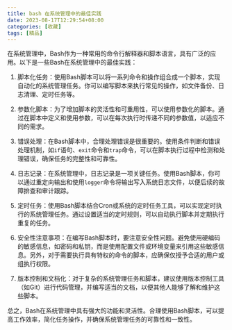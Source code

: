```yaml
---
title: bash 在系统管理中的最佳实践
date: 2023-08-17T12:29:54+08:00
categories: [收藏]
tags: [精品]
---
```


在系统管理中，Bash作为一种常用的命令行解释器和脚本语言，具有广泛的应用。以下是一些Bash在系统管理中的最佳实践：

1. 脚本化任务：使用Bash脚本可以将一系列命令和操作组合成一个脚本，实现自动化的系统管理任务。你可以编写脚本来执行常见的操作，如文件备份、日志清理、定时任务等。

2. 参数化脚本：为了增加脚本的灵活性和可重用性，可以使用参数化的脚本。通过在脚本中定义和使用参数，可以在每次执行时传递不同的参数值，以适应不同的需求。

3. 错误处理：在Bash脚本中，合理处理错误是很重要的。使用条件判断和错误处理机制，如`if`语句、`exit`命令和`trap`命令，可以在脚本执行过程中检测和处理错误，确保任务的完整性和可靠性。

4. 日志记录：在系统管理中，日志记录是一项关键任务。使用Bash脚本，你可以通过重定向输出和使用`logger`命令将输出写入系统日志文件，以便后续的故障排查和审计跟踪。

5. 定时任务：使用Bash脚本结合Cron或系统的定时任务工具，可以实现定时执行的系统管理任务。通过设置适当的定时规则，可以自动执行脚本并定期执行重复的任务。

6. 安全性注意事项：在编写Bash脚本时，要注意安全性问题。避免使用硬编码的敏感信息，如密码和私钥，而是使用配置文件或环境变量来引用这些敏感信息。另外，对于需要执行具有特权的命令的脚本，应确保仅授予合适的用户或组执行权限。

7. 版本控制和文档化：对于复杂的系统管理任务和脚本，建议使用版本控制工具（如Git）进行代码管理，并编写适当的文档，以便其他人能够了解和维护这些脚本。

总之，Bash在系统管理中具有强大的功能和灵活性。合理使用Bash脚本，可以提高工作效率，简化任务操作，并确保系统管理任务的可靠性和一致性。